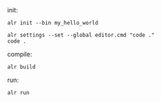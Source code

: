 init:
```
alr init --bin my_hello_world

alr settings --set --global editor.cmd "code ."
code .
```

compile:
```
alr build
```

run:
```
alr run
```